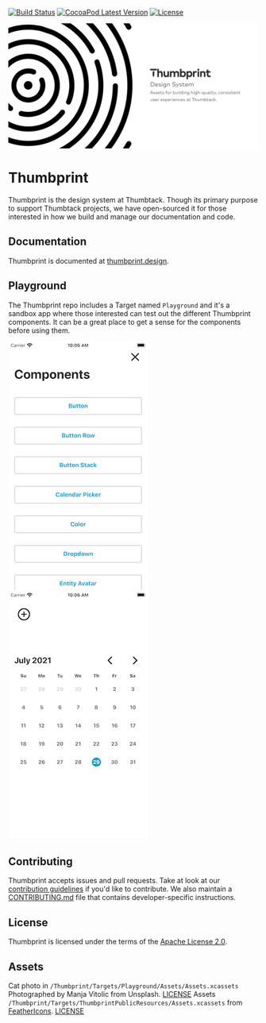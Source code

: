 [![Build Status](https://github.com/thumbtack/thumbprint-ios/actions/workflows/ci.yml/badge.svg?branch=main)](https://github.com/thumbtack/thumbprint-ios/actions/workflows/ci.yml)
[![CocoaPod Latest Version](https://shields.io/cocoapods/v/Thumbprint?color=informational)](https://github.com/thumbtack/thumbprint-ios/releases)
[![License](https://img.shields.io/github/license/thumbtack/thumbprint-ios?color=important)](https://github.com/thumbtack/thumbprint-ios/blob/main/LICENSE)

![Thumbprint iOS header](./.github/thumbprint-header.png)

# Thumbprint

Thumbprint is the design system at Thumbtack. Though its primary purpose to support Thumbtack projects, we have open-sourced it for those interested in how we build and manage our documentation and code.

## Documentation

Thumbprint is documented at [thumbprint.design](https://thumbprint.design/).

## Playground

The Thumbprint repo includes a Target named `Playground` and it's a sandbox app where those interested can test out the different Thumbprint components. It can be a great place to get a sense for the components before using them.

![Components Screenshot](/Screenshots/Components.png "Components Screenshot") ![Calendar Picker Screenshot](/Screenshots/CalendarPicker.png "Calendar Picker Screenshot")

## Contributing

Thumbprint accepts issues and pull requests. Take at look at our [contribution guidelines](https://thumbprint.design/overview/contributing/) if you'd like to contribute. We also maintain a [CONTRIBUTING.md](CONTRIBUTING.md) file that contains developer-specific instructions.

## License

Thumbprint is licensed under the terms of the [Apache License 2.0](LICENSE).

## Assets

Cat photo in `/Thumbprint/Targets/Playground/Assets/Assets.xcassets` Photographed by Manja Vitolic from Unsplash. [LICENSE](https://unsplash.com/license)
Assets `/Thumbprint/Targets/ThumbprintPublicResources/Assets.xcassets` from [FeatherIcons](https://feathericons.com/). [LICENSE](https://github.com/feathericons/feather/blob/master/LICENSE)
